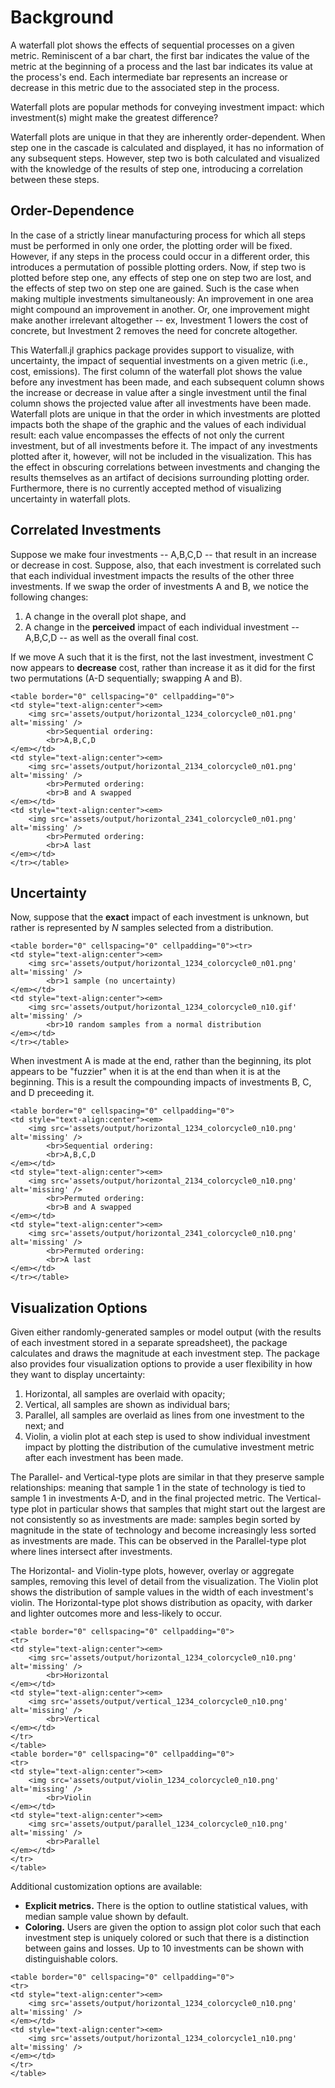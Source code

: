 # Background

A waterfall plot shows the effects of sequential processes on a given metric.
Reminiscent of a bar chart, the first bar indicates the value of the metric at the beginning of a process and the last bar indicates its value at the process's end.
Each intermediate bar represents an increase or decrease in this metric due to the associated step in the process.

Waterfall plots are popular methods for conveying investment impact: which investment(s) might make the greatest difference?

Waterfall plots are unique in that they are inherently order-dependent.
When step one in the cascade is calculated and displayed, it has no information of any subsequent steps.
However, step two is both calculated and visualized with the knowledge of the results of step one, introducing a correlation between these steps.


## Order-Dependence

In the case of a strictly linear manufacturing process for which all steps must be performed in only one order, the plotting order will be fixed.
However, if any steps in the process could occur in a different order, this introduces a permutation of possible plotting orders.
Now, if step two is plotted before step one, any effects of step one on step two are lost, and the effects of step two on step one are gained.
Such is the case when making multiple investments simultaneously:
An improvement in one area might compound an improvement in another.
Or, one improvement might make another irrelevant altogether -- ex, Investment 1 lowers the cost of concrete, but Investment 2 removes the need for concrete altogether.

This Waterfall.jl graphics package provides support to visualize, with uncertainty, the impact of sequential investments on a given metric (i.e., cost, emissions).
The first column of the waterfall plot shows the value before any investment has been made, and each subsequent column shows the increase or decrease in value after a single investment until the final column shows the projected value after all investments have been made.
Waterfall plots are unique in that the order in which investments are plotted impacts both the shape of the graphic and the values of each individual result: each value encompasses the effects of not only the current investment, but of all investments before it.
The impact of any investments plotted after it, however, will not be included in the visualization.
This has the effect in obscuring correlations between investments and changing the results themselves as an artifact of decisions surrounding plotting order.
Furthermore, there is no currently accepted method of visualizing uncertainty in waterfall plots.


## Correlated Investments

Suppose we make four investments -- A,B,C,D -- that result in an increase or decrease in cost.
Suppose, also, that each investment is correlated such that each individual investment impacts the results of the other three investments.
If we swap the order of investments A and B, we notice the following changes:
1. A change in the overall plot shape, and
2. A change in the **perceived** impact of each individual investment -- A,B,C,D -- as well as the overall final cost.

If we move A such that it is the first, not the last investment, investment C now appears to **decrease** cost, rather than increase it as it did for the first two permutations (A-D sequentially; swapping A and B).


```@raw html
<table border="0" cellspacing="0" cellpadding="0">
<td style="text-align:center"><em>
    <img src='assets/output/horizontal_1234_colorcycle0_n01.png' alt='missing' />
        <br>Sequential ordering:
        <br>A,B,C,D
</em></td>
<td style="text-align:center"><em>
    <img src='assets/output/horizontal_2134_colorcycle0_n01.png' alt='missing' />
        <br>Permuted ordering:
        <br>B and A swapped
</em></td>
<td style="text-align:center"><em>
    <img src='assets/output/horizontal_2341_colorcycle0_n01.png' alt='missing' />
        <br>Permuted ordering:
        <br>A last
</em></td>
</tr></table>
```


## Uncertainty

Now, suppose that the **exact** impact of each investment is unknown, but rather is represented by *N* samples selected from a distribution.


```@raw html
<table border="0" cellspacing="0" cellpadding="0"><tr>
<td style="text-align:center"><em>
    <img src='assets/output/horizontal_1234_colorcycle0_n01.png' alt='missing' />
        <br>1 sample (no uncertainty)
</em></td>
<td style="text-align:center"><em>
    <img src='assets/output/horizontal_1234_colorcycle0_n10.gif' alt='missing' />
        <br>10 random samples from a normal distribution
</em></td>
</tr></table>
```

When investment A is made at the end, rather than the beginning, its plot appears to be "fuzzier" when it is at the end than when it is at the beginning.
This is a result the compounding impacts of investments B, C, and D preceeding it.


```@raw html
<table border="0" cellspacing="0" cellpadding="0">
<td style="text-align:center"><em>
    <img src='assets/output/horizontal_1234_colorcycle0_n10.png' alt='missing' />
        <br>Sequential ordering:
        <br>A,B,C,D
</em></td>
<td style="text-align:center"><em>
    <img src='assets/output/horizontal_2134_colorcycle0_n10.png' alt='missing' />
        <br>Permuted ordering:
        <br>B and A swapped
</em></td>
<td style="text-align:center"><em>
    <img src='assets/output/horizontal_2341_colorcycle0_n10.png' alt='missing' />
        <br>Permuted ordering:
        <br>A last
</em></td>
</tr></table>
```


## Visualization Options

Given either randomly-generated samples or model output (with the results of each investment stored in a separate spreadsheet), the package calculates and draws the magnitude at each investment step.
The package also provides four visualization options to provide a user flexibility in how they want to display uncertainty:
1. Horizontal, all samples are overlaid with opacity;
2. Vertical, all samples are shown as individual bars;
3. Parallel, all samples are overlaid as lines from one investment to the next; and
4. Violin, a violin plot at each step is used to show individual investment impact by plotting the distribution of the cumulative investment metric after each investment has been made.

The Parallel- and Vertical-type plots are similar in that they preserve sample relationships: meaning that sample 1 in the state of technology is tied to sample 1 in investments A-D, and in the final projected metric.
The Vertical-type plot in particular shows that samples that might start out the largest are not consistently so as investments are made:
samples begin sorted by magnitude in the state of technology and become increasingly less sorted as investments are made.
This can be observed in the Parallel-type plot where lines intersect after investments.

The Horizontal- and Violin-type plots, however, overlay or aggregate samples, removing this level of detail from the visualization.
The Violin plot shows the distribution of sample values in the width of each investment's violin.
The Horizontal-type plot shows distribution as opacity, with darker and lighter outcomes more and less-likely to occur.


```@raw html
<table border="0" cellspacing="0" cellpadding="0">
<tr>
<td style="text-align:center"><em>
	<img src='assets/output/horizontal_1234_colorcycle0_n10.png' alt='missing' />
        <br>Horizontal
</em></td>
<td style="text-align:center"><em>
    <img src='assets/output/vertical_1234_colorcycle0_n10.png' alt='missing' />
        <br>Vertical
</em></td>
</tr>
</table>
<table border="0" cellspacing="0" cellpadding="0">
<tr>
<td style="text-align:center"><em>
    <img src='assets/output/violin_1234_colorcycle0_n10.png' alt='missing' />
        <br>Violin
</em></td>
<td style="text-align:center"><em>
    <img src='assets/output/parallel_1234_colorcycle0_n10.png' alt='missing' />
        <br>Parallel
</em></td>
</tr>
</table>
```


Additional customization options are available:
- **Explicit metrics.**
    There is the option to outline statistical values, with median sample value shown by default.
- **Coloring.**
    Users are given the option to assign plot color such that each investment step is uniquely colored or such that there is a distinction between gains and losses.
    Up to 10 investments can be shown with distinguishable colors.


```@raw html
<table border="0" cellspacing="0" cellpadding="0">
<tr>
<td style="text-align:center"><em>
    <img src='assets/output/horizontal_1234_colorcycle0_n10.png' alt='missing' />
</em></td>
<td style="text-align:center"><em>
    <img src='assets/output/horizontal_1234_colorcycle1_n10.png' alt='missing' />
</em></td>
</tr>
</table>
```